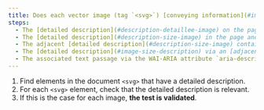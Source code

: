 ```yaml
---
title: Does each vector image (tag `<svg>`) [conveying information](#image-conveying-information), with a [detailed description](#description-detaillee-image), meet these conditions?
steps:
  - The [detailed description](#description-detaillee-image) on the page and indicated by the [text alternative](#alternative-text-image) is relevant.
  - The [detailed description](#description-size-image) in the page and indicated by the text contained in the tag `<desc>` or `<title>` is relevant.
  - The adjacent [detailed description](#description-size-image) contained in the `<desc>` tag is relevant.
  - The [detailed description](#image-size-description) via an [adjacent link or button](#adjacent-link-or-button) is relevant.
  - The associated text passage via the WAI-ARIA attribute `aria-describedby` is relevant.
---
```


1. Find elements in the document `<svg>` that have a detailed description.
2. For each `<svg>` element, check that the detailed description is relevant.
3. If this is the case for each image, **the test is validated**.
